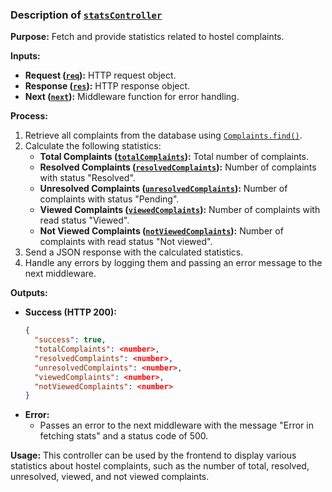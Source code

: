 ### Description of [`statsController`](command:_github.copilot.openSymbolFromReferences?%5B%22%22%2C%5B%7B%22uri%22%3A%7B%22scheme%22%3A%22file%22%2C%22authority%22%3A%22%22%2C%22path%22%3A%22%2Fd%3A%2Fcompliant-portal%2Fadmin-complaintPortal-backend%2Fcontrollers%2FstatsController.js%22%2C%22query%22%3A%22%22%2C%22fragment%22%3A%22%22%7D%2C%22pos%22%3A%7B%22line%22%3A10%2C%22character%22%3A6%7D%7D%5D%2C%2295cdf664-34c8-4caf-adb9-cf94184f256f%22%5D "Go to definition")

**Purpose:**
Fetch and provide statistics related to hostel complaints.

**Inputs:**
- **Request ([`req`](command:_github.copilot.openSymbolFromReferences?%5B%22%22%2C%5B%7B%22uri%22%3A%7B%22scheme%22%3A%22file%22%2C%22authority%22%3A%22%22%2C%22path%22%3A%22%2Fd%3A%2Fcompliant-portal%2Fadmin-complaintPortal-backend%2Fcontrollers%2FstatsController.js%22%2C%22query%22%3A%22%22%2C%22fragment%22%3A%22%22%7D%2C%22pos%22%3A%7B%22line%22%3A10%2C%22character%22%3A32%7D%7D%5D%2C%2295cdf664-34c8-4caf-adb9-cf94184f256f%22%5D "Go to definition")):** HTTP request object.
- **Response ([`res`](command:_github.copilot.openSymbolFromReferences?%5B%22%22%2C%5B%7B%22uri%22%3A%7B%22scheme%22%3A%22file%22%2C%22authority%22%3A%22%22%2C%22path%22%3A%22%2Fd%3A%2Fcompliant-portal%2Fadmin-complaintPortal-backend%2Fcontrollers%2FstatsController.js%22%2C%22query%22%3A%22%22%2C%22fragment%22%3A%22%22%7D%2C%22pos%22%3A%7B%22line%22%3A10%2C%22character%22%3A36%7D%7D%5D%2C%2295cdf664-34c8-4caf-adb9-cf94184f256f%22%5D "Go to definition")):** HTTP response object.
- **Next ([`next`](command:_github.copilot.openSymbolFromReferences?%5B%22%22%2C%5B%7B%22uri%22%3A%7B%22scheme%22%3A%22file%22%2C%22authority%22%3A%22%22%2C%22path%22%3A%22%2Fd%3A%2Fcompliant-portal%2Fadmin-complaintPortal-backend%2Fcontrollers%2FstatsController.js%22%2C%22query%22%3A%22%22%2C%22fragment%22%3A%22%22%7D%2C%22pos%22%3A%7B%22line%22%3A10%2C%22character%22%3A40%7D%7D%5D%2C%2295cdf664-34c8-4caf-adb9-cf94184f256f%22%5D "Go to definition")):** Middleware function for error handling.

**Process:**
1. Retrieve all complaints from the database using [`Complaints.find()`](command:_github.copilot.openSymbolFromReferences?%5B%22%22%2C%5B%7B%22uri%22%3A%7B%22scheme%22%3A%22file%22%2C%22authority%22%3A%22%22%2C%22path%22%3A%22%2Fd%3A%2Fcompliant-portal%2Fadmin-complaintPortal-backend%2Fcontrollers%2FstatsController.js%22%2C%22query%22%3A%22%22%2C%22fragment%22%3A%22%22%7D%2C%22pos%22%3A%7B%22line%22%3A7%2C%22character%22%3A7%7D%7D%5D%2C%2295cdf664-34c8-4caf-adb9-cf94184f256f%22%5D "Go to definition").
2. Calculate the following statistics:
   - **Total Complaints ([`totalComplaints`](command:_github.copilot.openSymbolFromReferences?%5B%22%22%2C%5B%7B%22uri%22%3A%7B%22scheme%22%3A%22file%22%2C%22authority%22%3A%22%22%2C%22path%22%3A%22%2Fd%3A%2Fcompliant-portal%2Fadmin-complaintPortal-backend%2Fcontrollers%2FstatsController.js%22%2C%22query%22%3A%22%22%2C%22fragment%22%3A%22%22%7D%2C%22pos%22%3A%7B%22line%22%3A13%2C%22character%22%3A14%7D%7D%5D%2C%2295cdf664-34c8-4caf-adb9-cf94184f256f%22%5D "Go to definition")):** Total number of complaints.
   - **Resolved Complaints ([`resolvedComplaints`](command:_github.copilot.openSymbolFromReferences?%5B%22%22%2C%5B%7B%22uri%22%3A%7B%22scheme%22%3A%22file%22%2C%22authority%22%3A%22%22%2C%22path%22%3A%22%2Fd%3A%2Fcompliant-portal%2Fadmin-complaintPortal-backend%2Fcontrollers%2FstatsController.js%22%2C%22query%22%3A%22%22%2C%22fragment%22%3A%22%22%7D%2C%22pos%22%3A%7B%22line%22%3A14%2C%22character%22%3A14%7D%7D%5D%2C%2295cdf664-34c8-4caf-adb9-cf94184f256f%22%5D "Go to definition")):** Number of complaints with status "Resolved".
   - **Unresolved Complaints ([`unresolvedComplaints`](command:_github.copilot.openSymbolFromReferences?%5B%22%22%2C%5B%7B%22uri%22%3A%7B%22scheme%22%3A%22file%22%2C%22authority%22%3A%22%22%2C%22path%22%3A%22%2Fd%3A%2Fcompliant-portal%2Fadmin-complaintPortal-backend%2Fcontrollers%2FstatsController.js%22%2C%22query%22%3A%22%22%2C%22fragment%22%3A%22%22%7D%2C%22pos%22%3A%7B%22line%22%3A15%2C%22character%22%3A14%7D%7D%5D%2C%2295cdf664-34c8-4caf-adb9-cf94184f256f%22%5D "Go to definition")):** Number of complaints with status "Pending".
   - **Viewed Complaints ([`viewedComplaints`](command:_github.copilot.openSymbolFromReferences?%5B%22%22%2C%5B%7B%22uri%22%3A%7B%22scheme%22%3A%22file%22%2C%22authority%22%3A%22%22%2C%22path%22%3A%22%2Fd%3A%2Fcompliant-portal%2Fadmin-complaintPortal-backend%2Fcontrollers%2FstatsController.js%22%2C%22query%22%3A%22%22%2C%22fragment%22%3A%22%22%7D%2C%22pos%22%3A%7B%22line%22%3A16%2C%22character%22%3A14%7D%7D%5D%2C%2295cdf664-34c8-4caf-adb9-cf94184f256f%22%5D "Go to definition")):** Number of complaints with read status "Viewed".
   - **Not Viewed Complaints ([`notViewedComplaints`](command:_github.copilot.openSymbolFromReferences?%5B%22%22%2C%5B%7B%22uri%22%3A%7B%22scheme%22%3A%22file%22%2C%22authority%22%3A%22%22%2C%22path%22%3A%22%2Fd%3A%2Fcompliant-portal%2Fadmin-complaintPortal-backend%2Fcontrollers%2FstatsController.js%22%2C%22query%22%3A%22%22%2C%22fragment%22%3A%22%22%7D%2C%22pos%22%3A%7B%22line%22%3A17%2C%22character%22%3A14%7D%7D%5D%2C%2295cdf664-34c8-4caf-adb9-cf94184f256f%22%5D "Go to definition")):** Number of complaints with read status "Not viewed".
3. Send a JSON response with the calculated statistics.
4. Handle any errors by logging them and passing an error message to the next middleware.

**Outputs:**
- **Success (HTTP 200):**
  ```json
  {
    "success": true,
    "totalComplaints": <number>,
    "resolvedComplaints": <number>,
    "unresolvedComplaints": <number>,
    "viewedComplaints": <number>,
    "notViewedComplaints": <number>
  }
  ```
- **Error:**
  - Passes an error to the next middleware with the message "Error in fetching stats" and a status code of 500.

**Usage:**
This controller can be used by the frontend to display various statistics about hostel complaints, such as the number of total, resolved, unresolved, viewed, and not viewed complaints.